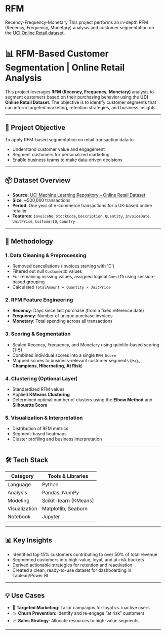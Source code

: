 # RFM
Recency-Frequency-Monetary  This project performs an in-depth RFM (Recency, Frequency, Monetary) analysis and customer segmentation on the [UCI Online Retail dataset](https://archive.ics.uci.edu/ml/datasets/online+retail). 
# 📊 RFM-Based Customer Segmentation | Online Retail Analysis

This project leverages **RFM (Recency, Frequency, Monetary)** analysis to segment customers based on their purchasing behavior using the **UCI Online Retail Dataset**. The objective is to identify customer segments that can inform targeted marketing, retention strategies, and business insights.

---

## 🧠 Project Objective

To apply RFM-based segmentation on retail transaction data to:
- Understand customer value and engagement
- Segment customers for personalized marketing
- Enable business teams to make data-driven decisions

---

## 📦 Dataset Overview

- **Source**: [UCI Machine Learning Repository – Online Retail Dataset](https://archive.ics.uci.edu/ml/datasets/online+retail)
- **Size**: ~500,000 transactions
- **Period**: One year of e-commerce transactions for a UK-based online retailer
- **Features**: `InvoiceNo`, `StockCode`, `Description`, `Quantity`, `InvoiceDate`, `UnitPrice`, `CustomerID`, `Country`

---

## 🧾 Methodology

### 1. **Data Cleaning & Preprocessing**
- Removed cancellations (invoices starting with 'C')
- Filtered out null `CustomerID` values
- For remaining missing values, assigned logical `GuestID` using session-based grouping
- Calculated `TotalAmount = Quantity × UnitPrice`

### 2. **RFM Feature Engineering**
- **Recency**: Days since last purchase (from a fixed reference date)
- **Frequency**: Number of unique purchase invoices
- **Monetary**: Total spending across all transactions

### 3. **Scoring & Segmentation**
- Scaled Recency, Frequency, and Monetary using quintile-based scoring (1–5)
- Combined individual scores into a single `RFM Score`
- Mapped scores to business-relevant customer segments (e.g., **Champions**, **Hibernating**, **At Risk**)

### 4. **Clustering (Optional Layer)**
- Standardized RFM values
- Applied **KMeans Clustering**
- Determined optimal number of clusters using the **Elbow Method** and **Silhouette Score**

### 5. **Visualization & Interpretation**
- Distribution of RFM metrics
- Segment-based heatmaps
- Cluster profiling and business interpretation

---

## 🛠️ Tech Stack

| Category        | Tools & Libraries                    |
|----------------|---------------------------------------|
| Language        | Python                               |
| Analysis        | Pandas, NumPy                        |
| Modeling        | Scikit-learn (KMeans)                |
| Visualization   | Matplotlib, Seaborn                  |
| Notebook        | Jupyter                              |

---

## 📊 Key Insights

- Identified top 15% customers contributing to over 50% of total revenue
- Segmented customers into high-value, loyal, and at-risk buckets
- Derived actionable strategies for retention and reactivation
- Created a clean, ready-to-use dataset for dashboarding in Tableau/Power BI

---

## 💡 Use Cases

- 🎯 **Targeted Marketing**: Tailor campaigns for loyal vs. inactive users
- 📉 **Churn Prevention**: Identify and re-engage “at risk” customers
- 📈 **Sales Strategy**: Allocate resources to high-value segments

---




